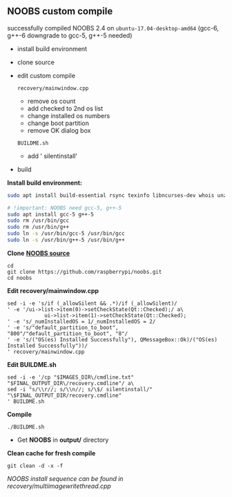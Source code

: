 NOOBS custom compile
---
successfully compiled NOOBS 2.4 on `ubuntu-17.04-desktop-amd64` (gcc-6, g++-6 downgrade to gcc-5, g++-5 needed)  

- install build environment  
- clone source  
- edit custom compile  

	`recovery/mainwindow.cpp`  
	* remove os count  
	* add checked to 2nd os list  
	* change installed os numbers  
	* change boot partition  
	* remove OK dialog box  
	
	`BUILDME.sh`  
	* add ' silentinstall'  
- build  

**Install build environment:**  
```sh
sudo apt install build-essential rsync texinfo libncurses-dev whois unzip bc qt4-linguist-tools git

# !important: NOOBS need gcc-5, g++-5
sudo apt install gcc-5 g++-5
sudo rm /usr/bin/gcc
sudo rm /usr/bin/g++
sudo ln -s /usr/bin/gcc-5 /usr/bin/gcc
sudo ln -s /usr/bin/g++-5 /usr/bin/g++
```
**Clone** [**NOOBS source**](https://github.com/raspberrypi/noobs)
```
cd
git clone https://github.com/raspberrypi/noobs.git
cd noobs
```  
**Edit recovery/mainwindow.cpp**  
```
sed -i -e 's/if (_allowSilent && .*)/if (_allowSilent)/
' -e '/ui->list->item(0)->setCheckState(Qt::Checked);/ a\
            ui->list->item(1)->setCheckState(Qt::Checked);
' -e 's/_numInstalledOS = 1/_numInstalledOS = 2/
' -e 's/"default_partition_to_boot", "800"/"default_partition_to_boot", "8"/
' -e 's/("OS(es) Installed Successfully"), QMessageBox::Ok)/("OS(es) Installed Successfully"))/
' recovery/mainwindow.cpp 
```
**Edit BUILDME.sh**  
```
sed -i -e '/cp "$IMAGES_DIR\/cmdline.txt" "$FINAL_OUTPUT_DIR\/recovery.cmdline"/ a\
sed -i "s/\\r//; s/\\n//; s/\$/ silentinstall/" "\$FINAL_OUTPUT_DIR/recovery.cmdline"
' BUILDME.sh
```
**Compile**  
```
./BUILDME.sh
```
- Get **NOOBS** in **output/** directory  

**Clean cache for fresh compile**  
```
git clean -d -x -f
```
    
_NOOBS install sequence can be found in recovery/multiimagewritethread.cpp_
